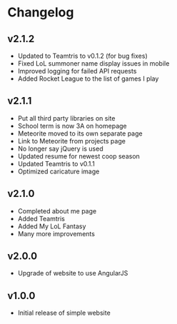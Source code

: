 # Changelog
## v2.1.2
- Updated to Teamtris to v0.1.2 (for bug fixes)
- Fixed LoL summoner name display issues in mobile
- Improved logging for failed API requests
- Added Rocket League to the list of games I play

## v2.1.1
- Put all third party libraries on site
- School term is now 3A on homepage
- Meteorite moved to its own separate page
- Link to Meteorite from projects page
- No longer say jQuery is used
- Updated resume for newest coop season
- Updated Teamtris to v0.1.1
- Optimized caricature image

## v2.1.0
- Completed about me page
- Added Teamtris
- Added My LoL Fantasy
- Many more improvements

## v2.0.0
- Upgrade of website to use AngularJS

## v1.0.0
- Initial release of simple website
